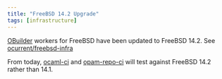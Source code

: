 ```yaml
---
title: "FreeBSD 14.2 Upgrade"
tags: [infrastructure]
---
```


[OBuilder](https://github.com/ocurrent/obuilder) workers for FreeBSD have been updated to FreeBSD 14.2.  See [ocurrent/freebsd-infra](https://github.com/ocurrent/freebsd-infra/commit/e9062f1b5a89bce9b26a1f79d09e88b5477a7f65)

From today, [ocaml-ci](https://ocaml.ci.dev) and [opam-repo-ci](https://opam.ci.ocaml.org) will test against FreeBSD 14.2 rather than 14.1.
